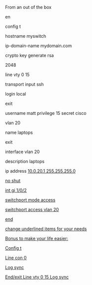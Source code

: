 
From an out of the box

en

config t

hostname myswitch

ip-domain-name mydomain.com

crypto key generate rsa

2048

line vty 0 15

transport input ssh

login local

exit

username matt privilege 15 secret cisco

vlan 20

name laptops

exit

interface vlan 20

description laptops

ip address <u>10.0.20.1 255.255.255.0 <u>

no shut

int <ins>gi 1/0/2</ins>

switchport mode access

switchport access vlan 20

end

change underlined items for your needs

Bonus to make your life easier:

Config t

Line con 0

Log sync 

End/exit
Line vty 0 15
Log sync 
